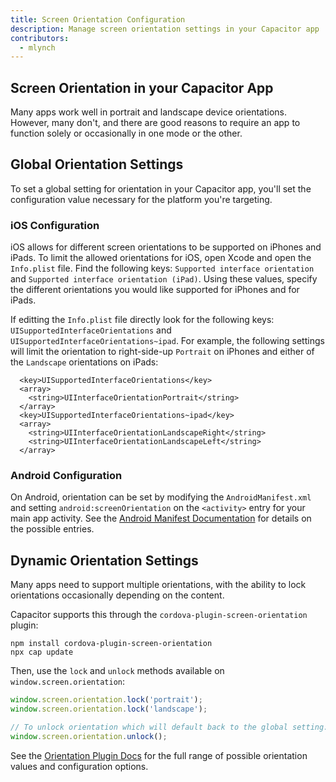 ```yaml
---
title: Screen Orientation Configuration
description: Manage screen orientation settings in your Capacitor app
contributors:
  - mlynch
---
```


## Screen Orientation in your Capacitor App

Many apps work well in portrait and landscape device orientations. However, many don't, and there are good reasons to require an app to function solely or occasionally in one mode or the other.

## Global Orientation Settings

To set a global setting for orientation in your Capacitor app, you'll set the configuration value necessary for the platform you're targeting.

### iOS Configuration

iOS allows for different screen orientations to be supported on iPhones and iPads. To limit the allowed orientations for iOS, open Xcode and open the `Info.plist` file. Find the following keys: `Supported interface orientation` and `Supported interface orientation (iPad)`. Using these values, specify the different orientations you would like supported for iPhones and for iPads.

If editting the `Info.plist` file directly look for the following keys: `UISupportedInterfaceOrientations` and `UISupportedInterfaceOrientations~ipad`. For example, the following settings will limit the orientation to right-side-up `Portrait` on iPhones and either of the `Landscape` orientations on iPads:

```
  <key>UISupportedInterfaceOrientations</key>
  <array>
    <string>UIInterfaceOrientationPortrait</string>
  </array>
  <key>UISupportedInterfaceOrientations~ipad</key>
  <array>
    <string>UIInterfaceOrientationLandscapeRight</string>
    <string>UIInterfaceOrientationLandscapeLeft</string>
  </array>
```

### Android Configuration

On Android, orientation can be set by modifying the `AndroidManifest.xml` and setting `android:screenOrientation` on the `<activity>` entry for your main app activity. See the [Android Manifest Documentation](https://developer.android.com/guide/topics/manifest/activity-element#screen) for details on the possible entries.

## Dynamic Orientation Settings

Many apps need to support multiple orientations, with the ability to lock orientations occasionally depending on the content.

Capacitor supports this through the `cordova-plugin-screen-orientation` plugin:

```shell
npm install cordova-plugin-screen-orientation
npx cap update
```

Then, use the `lock` and `unlock` methods available on `window.screen.orientation`:

```typescript
window.screen.orientation.lock('portrait');
window.screen.orientation.lock('landscape');

// To unlock orientation which will default back to the global setting:
window.screen.orientation.unlock();
```

See the [Orientation Plugin Docs](https://cordova.apache.org/docs/en/latest/reference/cordova-plugin-screen-orientation/) for the full range of possible orientation values and configuration options.
